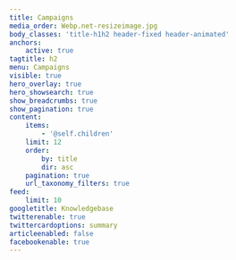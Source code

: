```yaml
---
title: Campaigns
media_order: Webp.net-resizeimage.jpg
body_classes: 'title-h1h2 header-fixed header-animated'
anchors:
    active: true
tagtitle: h2
menu: Campaigns
visible: true
hero_overlay: true
hero_showsearch: true
show_breadcrumbs: true
show_pagination: true
content:
    items:
        - '@self.children'
    limit: 12
    order:
        by: title
        dir: asc
    pagination: true
    url_taxonomy_filters: true
feed:
    limit: 10
googletitle: Knowledgebase
twitterenable: true
twittercardoptions: summary
articleenabled: false
facebookenable: true
---
```


